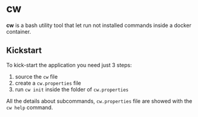 # cw

**cw** is a bash utility tool that let run not installed commands inside a docker container. 

## Kickstart

To kick-start the application you need just 3 steps:
1. source the `cw` file
2. create a `cw.properties` file
3. run `cw init` inside the folder of `cw.properties`

All the details about subcommands, `cw.properties` file are showed with the `cw help` command.